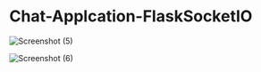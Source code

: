 <h1>Chat-Applcation-FlaskSocketIO</h1>

![Screenshot (5)](https://github.com/mohansharma077/Chat-Applcation-FlaskSocketIO/assets/104629829/9bc02758-03ea-4226-97dd-479f738a0660)


![Screenshot (6)](https://github.com/mohansharma077/Chat-Applcation-FlaskSocketIO/assets/104629829/9b84c96f-69d2-4843-b045-584c0cd1e3ec)
